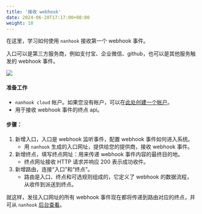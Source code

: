 ```yaml
---
title: '接收 webhook'
date: 2024-06-28T17:17:00+08:00
weight: 10
---
```


在这里，学习如何使用 `nanhook` 接收第一个 webhook 事件。

入口可以是第三方服务商，例如支付宝、企业微信、github，也可以是其他服务触发的 webhook 事件。

![](/docs/quickstarts/receive_webhook.png)

#### 准备工作

* `nanhook cloud` 帐户。如果您没有帐户，可以在[此处创建一个帐户](https://dashboard.nanhook.com/login)。
* 用于接收 webhook 事件的终点 api。

#### 步骤：

1. 新增入口，入口是 webhook 监听事件，配置 webhook 事件如何进入系统。
    * 用 `nanhook` 生成的入口网址，提供给您的提供商，接收 webhook 事件。
1. 新增终点，填写终点网址：用来传递 webhook 事件内容的最终目的地。
    * 终点网址接收 HTTP 请求并响应 200 表示成功收件。
1. 新增路由，连接“入口”和“终点”。
    * 路由是入口、终点和可选规则组成的，它定义了 webhook 的数据流程，从收件到派送到终点。

就这样，发往入口网址的所有 webhook
事件现在都将传递到路由对应的终点，并可从 `nanhook` [后台查看](https://dashboard.nanhook.com/observability/requests)。